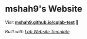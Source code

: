 
# mshah9's Website

Visit **[mshah9.github.io/cqlab-test](https://mshah9.github.io/cqlab-test)** 🚀

_Built with [Lab Website Template](https://greene-lab.gitbook.io/lab-website-template-docs)_

